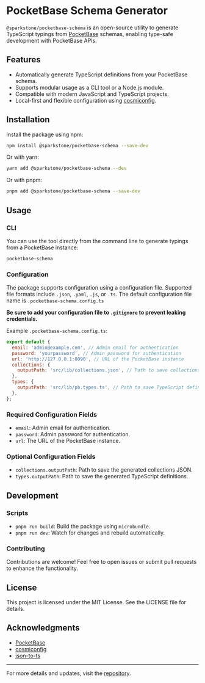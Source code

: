 # PocketBase Schema Generator

`@sparkstone/pocketbase-schema` is an open-source utility to generate TypeScript typings from [PocketBase](https://pocketbase.io/) schemas, enabling type-safe development with PocketBase APIs.

## Features

- Automatically generate TypeScript definitions from your PocketBase schema.
- Supports modular usage as a CLI tool or a Node.js module.
- Compatible with modern JavaScript and TypeScript projects.
- Local-first and flexible configuration using [cosmiconfig](https://github.com/davidtheclark/cosmiconfig).

## Installation

Install the package using npm:

```bash
npm install @sparkstone/pocketbase-schema --save-dev
```

Or with yarn:

```bash
yarn add @sparkstone/pocketbase-schema --dev
```

Or with pnpm:

```bash
pnpm add @sparkstone/pocketbase-schema --save-dev
```

## Usage

### CLI

You can use the tool directly from the command line to generate typings from a PocketBase instance:

```bash
pocketbase-schema
```

### Configuration

The package supports configuration using a configuration file. Supported file formats include `.json`, `.yaml`, `.js`, or `.ts`. The default configuration file name is `.pocketbase-schema.config.ts`

**Be sure to add your configuration file to `.gitignore` to prevent leaking credentials.**

Example `.pocketbase-schema.config.ts`:

```javascript
export default {
  email: 'admin@example.com', // Admin email for authentication
  password: 'yourpassword', // Admin password for authentication
  url: 'http://127.0.0.1:8090', // URL of the PocketBase instance
  collections: {
    outputPath: 'src/lib/collections.json', // Path to save collections JSON
  },
  types: {
    outputPath: 'src/lib/pb.types.ts', // Path to save TypeScript definitions
  },
};
```

### Required Configuration Fields

- `email`: Admin email for authentication.
- `password`: Admin password for authentication.
- `url`: The URL of the PocketBase instance.

### Optional Configuration Fields

- `collections.outputPath`: Path to save the generated collections JSON.
- `types.outputPath`: Path to save the generated TypeScript definitions.

## Development

### Scripts

- `pnpm run build`: Build the package using `microbundle`.
- `pnpm run dev`: Watch for changes and rebuild automatically.

### Contributing

Contributions are welcome! Feel free to open issues or submit pull requests to enhance the functionality.

## License

This project is licensed under the MIT License. See the LICENSE file for details.

## Acknowledgments

- [PocketBase](https://pocketbase.io/)
- [cosmiconfig](https://github.com/davidtheclark/cosmiconfig)
- [json-to-ts](https://github.com/MariusAlch/json-to-ts)

---

For more details and updates, visit the [repository](https://github.com/sparkstone/pocketbase-schema).
